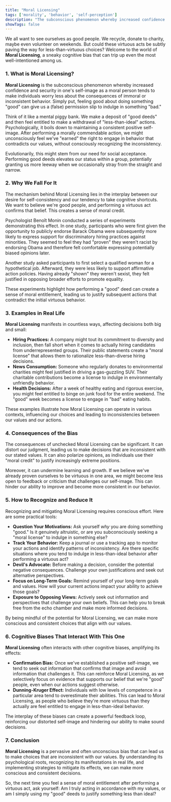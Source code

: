 ```yaml
---
title: "Moral Licensing"
tags: ['morality', 'behavior', 'self-perception']
description: "The subconscious phenomenon whereby increased confidence and security in one's self-image tends to make individuals worry less about the consequences of immoral behavior."
showTags: false
---
```



We all want to see ourselves as good people. We recycle, donate to charity, maybe even volunteer on weekends. But could these virtuous acts be subtly paving the way for less-than-virtuous choices? Welcome to the world of **Moral Licensing**, a sneaky cognitive bias that can trip up even the most well-intentioned among us.

### 1. What is Moral Licensing?

**Moral Licensing** is the subconscious phenomenon whereby increased confidence and security in one's self-image as a moral person tends to make individuals worry less about the consequences of immoral or inconsistent behavior. Simply put, feeling good about doing something "good" can give us a (false) permission slip to indulge in something "bad."

Think of it like a mental piggy bank. We make a deposit of "good deeds" and then feel entitled to make a withdrawal of "less-than-ideal" actions. Psychologically, it boils down to maintaining a consistent positive self-image. After performing a morally commendable action, we might unconsciously feel we've "earned" the right to engage in behavior that contradicts our values, without consciously recognizing the inconsistency.

Evolutionarily, this might stem from our need for social acceptance. Performing good deeds elevates our status within a group, potentially granting us more leeway when we occasionally stray from the straight and narrow.

### 2. Why We Fall For It

The mechanism behind Moral Licensing lies in the interplay between our desire for self-consistency and our tendency to take cognitive shortcuts. We want to believe we're good people, and performing a virtuous act confirms that belief. This creates a sense of moral credit.

Psychologist Benoît Monin conducted a series of experiments demonstrating this effect. In one study, participants who were first given the opportunity to publicly endorse Barack Obama were subsequently more likely to express support for discriminatory hiring practices against minorities. They seemed to feel they had "proven" they weren't racist by endorsing Obama and therefore felt comfortable expressing potentially biased opinions later.

Another study asked participants to first select a qualified woman for a hypothetical job. Afterward, they were less likely to support affirmative action policies. Having already "shown" they weren't sexist, they felt justified in opposing broader efforts to promote equality.

These experiments highlight how performing a "good" deed can create a sense of moral entitlement, leading us to justify subsequent actions that contradict the initial virtuous behavior.

### 3. Examples in Real Life

**Moral Licensing** manifests in countless ways, affecting decisions both big and small:

*   **Hiring Practices:** A company might tout its commitment to diversity and inclusion, then fall short when it comes to actually hiring candidates from underrepresented groups. Their public statements create a "moral license" that allows them to rationalize less-than-diverse hiring decisions.
*   **News Consumption:** Someone who regularly donates to environmental charities might feel justified in driving a gas-guzzling SUV. Their charitable contributions become a license to indulge in environmentally unfriendly behavior.
*   **Health Decisions:** After a week of healthy eating and rigorous exercise, you might feel entitled to binge on junk food for the entire weekend. The "good" week becomes a license to engage in "bad" eating habits.

These examples illustrate how Moral Licensing can operate in various contexts, influencing our choices and leading to inconsistencies between our values and our actions.

### 4. Consequences of the Bias

The consequences of unchecked Moral Licensing can be significant. It can distort our judgment, leading us to make decisions that are inconsistent with our stated values. It can also polarize opinions, as individuals use their "moral credit" to justify increasingly extreme positions.

Moreover, it can undermine learning and growth. If we believe we've already proven ourselves to be virtuous in one area, we might become less open to feedback or criticism that challenges our self-image. This can hinder our ability to improve and become more consistent in our behavior.

### 5. How to Recognize and Reduce It

Recognizing and mitigating Moral Licensing requires conscious effort. Here are some practical tools:

*   **Question Your Motivations:** Ask yourself *why* you are doing something "good." Is it genuinely altruistic, or are you subconsciously seeking a "moral license" to indulge in something else?
*   **Track Your Behavior:** Keep a journal or use a tracking app to monitor your actions and identify patterns of inconsistency. Are there specific situations where you tend to indulge in less-than-ideal behavior after performing a virtuous act?
*   **Devil's Advocate:** Before making a decision, consider the potential negative consequences. Challenge your own justifications and seek out alternative perspectives.
*   **Focus on Long-Term Goals:** Remind yourself of your long-term goals and values. How will your current actions impact your ability to achieve those goals?
*   **Exposure to Opposing Views:** Actively seek out information and perspectives that challenge your own beliefs. This can help you to break free from the echo chamber and make more informed decisions.

By being mindful of the potential for Moral Licensing, we can make more conscious and consistent choices that align with our values.

### 6. Cognitive Biases That Interact With This One

**Moral Licensing** often interacts with other cognitive biases, amplifying its effects:

*   **Confirmation Bias:** Once we've established a positive self-image, we tend to seek out information that confirms that image and avoid information that challenges it. This can reinforce Moral Licensing, as we selectively focus on evidence that supports our belief that we're "good" people, even when our actions suggest otherwise.
*   **Dunning-Kruger Effect:** Individuals with low levels of competence in a particular area tend to overestimate their abilities. This can lead to Moral Licensing, as people who believe they're more virtuous than they actually are feel entitled to engage in less-than-ideal behavior.

The interplay of these biases can create a powerful feedback loop, reinforcing our distorted self-image and hindering our ability to make sound decisions.

### 7. Conclusion

**Moral Licensing** is a pervasive and often unconscious bias that can lead us to make choices that are inconsistent with our values. By understanding its psychological roots, recognizing its manifestations in real life, and implementing strategies to mitigate its effects, we can make more conscious and consistent decisions.

So, the next time you feel a sense of moral entitlement after performing a virtuous act, ask yourself: Am I truly acting in accordance with my values, or am I simply using my "good" deeds to justify something less than ideal?

